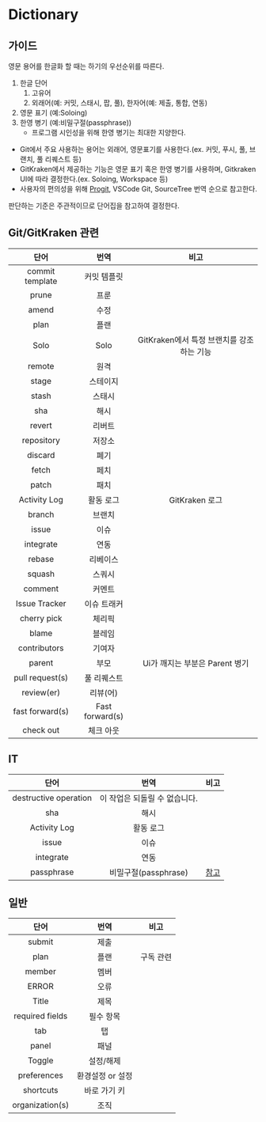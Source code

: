 # Dictionary

## 가이드

영문 용어를 한글화 할 때는 하기의 우선순위를 따른다.

1. 한글 단어
   1. 고유어
   2. 외래어(예: 커밋, 스태시, 팝, 풀), 한자어(예: 제출, 통합, 연동)
2. 영문 표기 (예:Soloing)
3. 한영 병기 (예:비밀구절(passphrase))
   - 프로그램 시인성을 위해 한영 병기는 최대한 지양한다.

- Git에서 주요 사용하는 용어는 외래어, 영문표기를 사용한다.(ex. 커밋, 푸시, 풀, 브랜치, 풀 리퀘스트 등)
- GitKraken에서 제공하는 기능은 영문 표기 혹은 한영 병기를 사용하며, Gitkraken UI에 따라 결정한다.(ex. Soloing, Workspace 등)
- 사용자의 편의성을 위해 [Progit](https://git-scm.com/book/ko/v2), VSCode Git, SourceTree 번역 순으로 참고한다.

판단하는 기준은 주관적이므로 단어집을 참고하여 결정한다.

## Git/GitKraken 관련

|      단어       |      번역       |                   비고                    |
| :-------------: | :-------------: | :---------------------------------------: |
| commit template |   커밋 템플릿   |                                           |
|      prune      |      프룬       |                                           |
|      amend      |      수정       |                                           |
|      plan       |      플랜       |                                           |
|      Solo       |      Solo       | GitKraken에서 특정 브랜치를 강조하는 기능 |
|     remote      |      원격       |                                           |
|      stage      |    스테이지     |                                           |
|      stash      |     스태시      |                                           |
|       sha       |      해시       |                                           |
|     revert      |     리버트      |                                           |
|   repository    |     저장소      |                                           |
|     discard     |      폐기       |                                           |
|      fetch      |      페치       |                                           |
|      patch      |      패치       |                                           |
|  Activity Log   |    활동 로그    |              GitKraken 로그               |
|     branch      |     브랜치      |                                           |
|      issue      |      이슈       |                                           |
|    integrate    |      연동       |                                           |
|     rebase      |    리베이스     |                                           |
|     squash      |     스쿼시      |                                           |
|     comment     |     커멘트      |                                           |
|  Issue Tracker  |   이슈 트래커   |                                           |
|   cherry pick   |     체리픽     |                                           |
|      blame      |     블레임      |                                           |
|  contributors   |     기여자      |                                           |
|     parent      |      부모       |      Ui가 깨지는 부분은 Parent 병기       |
| pull request(s) |   풀 리퀘스트   |                                           |
|   review(er)    |    리뷰(어)     |                                           |
| fast forward(s) | Fast forward(s) |                                           |
|    check out    |    체크 아웃    |                                           |

## IT

|         단어          |             번역              |                                    비고                                    |
| :-------------------: | :---------------------------: | :------------------------------------------------------------------------: |
| destructive operation | 이 작업은 되돌릴 수 없습니다. |                                                                            |
|          sha          |             해시              |                                                                            |
|     Activity Log      |           활동 로그           |                                                                            |
|         issue         |             이슈              |                                                                            |
|       integrate       |             연동              |                                                                            |
|      passphrase       |     비밀구절(passphrase)      | [참고](https://ko.wikipedia.org/wiki/%EB%B9%84%EB%B0%80%EA%B5%AC%EC%A0%88) |

## 일반

|      단어       |       번역       |   비고    |
| :-------------: | :--------------: | :-------: |
|     submit      |       제출       |           |
|      plan       |       플랜       | 구독 관련 |
|     member      |       멤버       |           |
|      ERROR      |       오류       |           |
|      Title      |       제목       |           |
| required fields |    필수 항목     |           |
|       tab       |        탭        |           |
|      panel      |       패널       |           |
|     Toggle      |    설정/해제     |           |
|   preferences   | 환경설정 or 설정 |           |
|    shortcuts    |   바로 가기 키   |           |
| organization(s) |       조직       |           |

